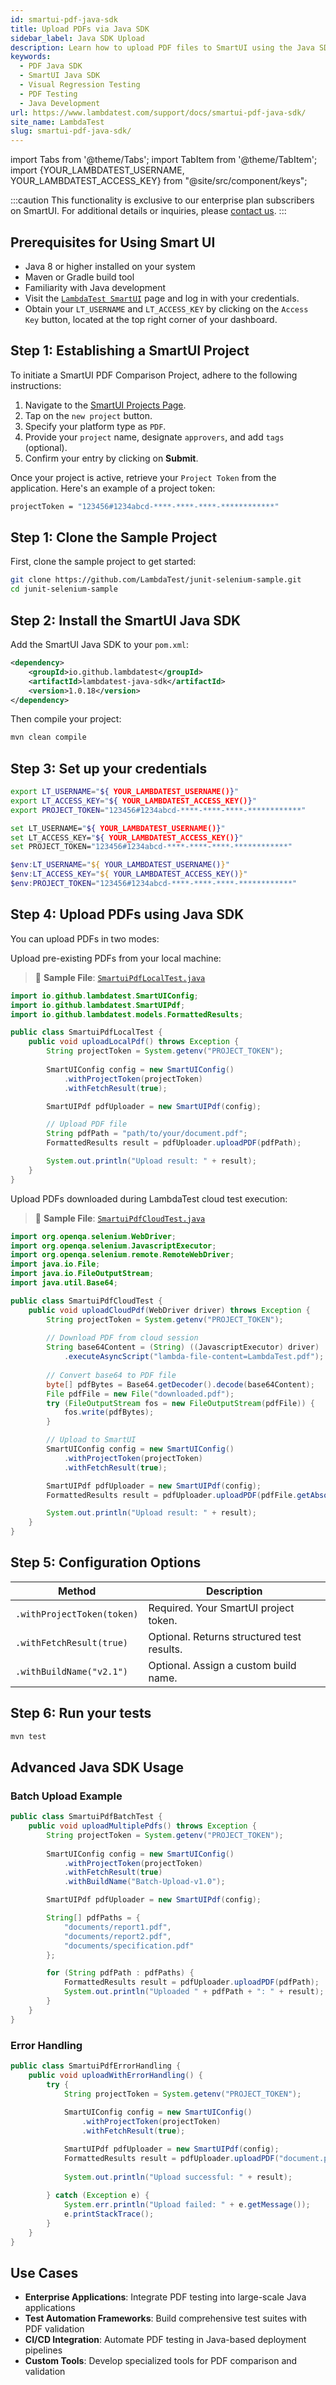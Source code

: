 ```yaml
---
id: smartui-pdf-java-sdk
title: Upload PDFs via Java SDK
sidebar_label: Java SDK Upload
description: Learn how to upload PDF files to SmartUI using the Java SDK for programmatic visual regression testing.
keywords:
  - PDF Java SDK
  - SmartUI Java SDK
  - Visual Regression Testing
  - PDF Testing
  - Java Development
url: https://www.lambdatest.com/support/docs/smartui-pdf-java-sdk/
site_name: LambdaTest
slug: smartui-pdf-java-sdk/
---
```


import Tabs from '@theme/Tabs';
import TabItem from '@theme/TabItem';
import {YOUR_LAMBDATEST_USERNAME, YOUR_LAMBDATEST_ACCESS_KEY} from "@site/src/component/keys";

<script type="application/ld+json"
      dangerouslySetInnerHTML={{ __html: JSON.stringify({
       "@context": "https://schema.org",
        "@type": "BreadcrumbList",
        "itemListElement": [{
          "@type": "ListItem",
          "position": 1,
          "name": "Home",
          "item": "https://www.lambdatest.com"
        },{
          "@type": "ListItem",
          "position": 2,
          "name": "Support",
          "item": "https://www.lambdatest.com/support/docs/"
        },{
          "@type": "ListItem",
          "position": 3,
          "name": "SmartUI PDF Java SDK",
          "item": "https://www.lambdatest.com/support/docs/smartui-pdf-java-sdk/"
        }]
      })
    }}
></script>

:::caution
This functionality is exclusive to our enterprise plan subscribers on SmartUI. For additional details or inquiries, please [contact us](https://www.lambdatest.com/demo).
:::

## Prerequisites for Using Smart UI

- Java 8 or higher installed on your system
- Maven or Gradle build tool
- Familiarity with Java development
- Visit the [`LambdaTest SmartUI`](https://smartui.lambdatest.com/) page and log in with your credentials.
- Obtain your `LT_USERNAME` and `LT_ACCESS_KEY` by clicking on the `Access Key` button, located at the top right corner of your dashboard.

## Step 1: Establishing a SmartUI Project

To initiate a SmartUI PDF Comparison Project, adhere to the following instructions:

1. Navigate to the [SmartUI Projects Page](https://smartui.lambdatest.com/).
2. Tap on the `new project` button.
3. Specify your platform type as `PDF`.
4. Provide your `project` name, designate `approvers`, and add `tags` (optional).
5. Confirm your entry by clicking on **Submit**.

Once your project is active, retrieve your `Project Token` from the application. Here's an example of a project token:

```bash
projectToken = "123456#1234abcd-****-****-****-************"
```

## Step 1: Clone the Sample Project

First, clone the sample project to get started:

```bash
git clone https://github.com/LambdaTest/junit-selenium-sample.git
cd junit-selenium-sample
```

## Step 2: Install the SmartUI Java SDK

Add the SmartUI Java SDK to your `pom.xml`:

```xml
<dependency>
    <groupId>io.github.lambdatest</groupId>
    <artifactId>lambdatest-java-sdk</artifactId>
    <version>1.0.18</version>
</dependency>
```

Then compile your project:

```bash
mvn clean compile
```

## Step 3: Set up your credentials

<Tabs className="docs__val" groupId="language">
<TabItem value="MacOS/Linux" label="MacOS/Linux" default>

```bash
export LT_USERNAME="${ YOUR_LAMBDATEST_USERNAME()}"
export LT_ACCESS_KEY="${ YOUR_LAMBDATEST_ACCESS_KEY()}"
export PROJECT_TOKEN="123456#1234abcd-****-****-****-************"
```

</TabItem>
<TabItem value="Windows" label="Windows - CMD">

```bash
set LT_USERNAME="${ YOUR_LAMBDATEST_USERNAME()}"
set LT_ACCESS_KEY="${ YOUR_LAMBDATEST_ACCESS_KEY()}"
set PROJECT_TOKEN="123456#1234abcd-****-****-****-************"
```

</TabItem>
<TabItem value="PowerShell" label="PowerShell">

```powershell
$env:LT_USERNAME="${ YOUR_LAMBDATEST_USERNAME()}"
$env:LT_ACCESS_KEY="${ YOUR_LAMBDATEST_ACCESS_KEY()}"
$env:PROJECT_TOKEN="123456#1234abcd-****-****-****-************"
```

</TabItem>
</Tabs>

## Step 4: Upload PDFs using Java SDK

You can upload PDFs in two modes:

<Tabs className="docs__val">

<TabItem value="local" label="Local Mode" default>

Upload pre-existing PDFs from your local machine:

> 📁 **Sample File**: [`SmartuiPdfLocalTest.java`](https://github.com/LambdaTest/junit-selenium-sample/blob/master/src/test/java/com/smartuiPdf/SmartuiPdfLocalTest.java)

```java
import io.github.lambdatest.SmartUIConfig;
import io.github.lambdatest.SmartUIPdf;
import io.github.lambdatest.models.FormattedResults;

public class SmartuiPdfLocalTest {
    public void uploadLocalPdf() throws Exception {
        String projectToken = System.getenv("PROJECT_TOKEN");
        
        SmartUIConfig config = new SmartUIConfig()
            .withProjectToken(projectToken)
            .withFetchResult(true);

        SmartUIPdf pdfUploader = new SmartUIPdf(config);

        // Upload PDF file
        String pdfPath = "path/to/your/document.pdf";
        FormattedResults result = pdfUploader.uploadPDF(pdfPath);

        System.out.println("Upload result: " + result);
    }
}
```

</TabItem>

<TabItem value="cloud" label="Cloud Mode">

Upload PDFs downloaded during LambdaTest cloud test execution:

> 📁 **Sample File**: [`SmartuiPdfCloudTest.java`](https://github.com/LambdaTest/junit-selenium-sample/blob/master/src/test/java/com/smartuiPdf/SmartuiPdfCloudTest.java)

```java
import org.openqa.selenium.WebDriver;
import org.openqa.selenium.JavascriptExecutor;
import org.openqa.selenium.remote.RemoteWebDriver;
import java.io.File;
import java.io.FileOutputStream;
import java.util.Base64;

public class SmartuiPdfCloudTest {
    public void uploadCloudPdf(WebDriver driver) throws Exception {
        String projectToken = System.getenv("PROJECT_TOKEN");
        
        // Download PDF from cloud session
        String base64Content = (String) ((JavascriptExecutor) driver)
            .executeAsyncScript("lambda-file-content=LambdaTest.pdf");
        
        // Convert base64 to PDF file
        byte[] pdfBytes = Base64.getDecoder().decode(base64Content);
        File pdfFile = new File("downloaded.pdf");
        try (FileOutputStream fos = new FileOutputStream(pdfFile)) {
            fos.write(pdfBytes);
        }

        // Upload to SmartUI
        SmartUIConfig config = new SmartUIConfig()
            .withProjectToken(projectToken)
            .withFetchResult(true);

        SmartUIPdf pdfUploader = new SmartUIPdf(config);
        FormattedResults result = pdfUploader.uploadPDF(pdfFile.getAbsolutePath());

        System.out.println("Upload result: " + result);
    }
}
```

</TabItem>

</Tabs>

## Step 5: Configuration Options

| Method | Description |
|-------|-------------|
| `.withProjectToken(token)` | Required. Your SmartUI project token. |
| `.withFetchResult(true)` | Optional. Returns structured test results. |
| `.withBuildName("v2.1")` | Optional. Assign a custom build name. |

## Step 6: Run your tests

```bash
mvn test
```

## Advanced Java SDK Usage

### Batch Upload Example

```java
public class SmartuiPdfBatchTest {
    public void uploadMultiplePdfs() throws Exception {
        String projectToken = System.getenv("PROJECT_TOKEN");
        
        SmartUIConfig config = new SmartUIConfig()
            .withProjectToken(projectToken)
            .withFetchResult(true)
            .withBuildName("Batch-Upload-v1.0");

        SmartUIPdf pdfUploader = new SmartUIPdf(config);

        String[] pdfPaths = {
            "documents/report1.pdf",
            "documents/report2.pdf",
            "documents/specification.pdf"
        };

        for (String pdfPath : pdfPaths) {
            FormattedResults result = pdfUploader.uploadPDF(pdfPath);
            System.out.println("Uploaded " + pdfPath + ": " + result);
        }
    }
}
```

### Error Handling

```java
public class SmartuiPdfErrorHandling {
    public void uploadWithErrorHandling() {
        try {
            String projectToken = System.getenv("PROJECT_TOKEN");
            
            SmartUIConfig config = new SmartUIConfig()
                .withProjectToken(projectToken)
                .withFetchResult(true);

            SmartUIPdf pdfUploader = new SmartUIPdf(config);
            FormattedResults result = pdfUploader.uploadPDF("document.pdf");
            
            System.out.println("Upload successful: " + result);
            
        } catch (Exception e) {
            System.err.println("Upload failed: " + e.getMessage());
            e.printStackTrace();
        }
    }
}
```

## Use Cases

- **Enterprise Applications**: Integrate PDF testing into large-scale Java applications
- **Test Automation Frameworks**: Build comprehensive test suites with PDF validation
- **CI/CD Integration**: Automate PDF testing in Java-based deployment pipelines
- **Custom Tools**: Develop specialized tools for PDF comparison and validation
